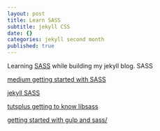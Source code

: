 ```yaml
---
layout: post
title: Learn SASS
subtitle: jekyll CSS
date: {}
categories: jekyll second month
published: true
---
```


Learning [SASS](https://sass-lang.com) while building my jekyll blog. SASS 

[medium getting started with SASS](https://medium.com/@thejasonfile/getting-started-with-sass-dedb271bdf5a)

[jekyll SASS](https://jekyllrb.com/docs/assets/)

[tutsplus getting to know libsass](https://webdesign.tutsplus.com/articles/getting-to-know-libsass--cms-23114)

[getting started with gulp and sass/](http://ryanchristiani.com/getting-started-with-gulp-and-sass/)
